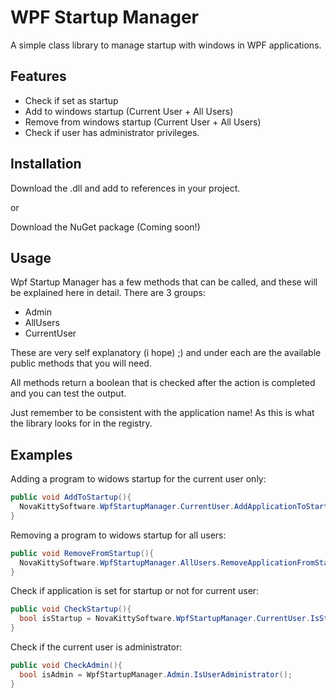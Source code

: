 # WPF Startup Manager
A simple class library to manage startup with windows in WPF applications.

## Features
- Check if set as startup
- Add to windows startup (Current User + All Users)
- Remove from windows startup (Current User + All Users)
- Check if user has administrator privileges.

## Installation
Download the .dll and add to references in your project.

or

Download the NuGet package (Coming soon!)

## Usage
Wpf Startup Manager has a few methods that can be called, and these will be explained here in detail.
There are 3 groups:
- Admin
- AllUsers
- CurrentUser

These are very self explanatory (i hope) ;)
and under each are the available public methods that you will need.

All methods return a boolean that is checked after the action is completed and you can test the output.

Just remember to be consistent with the application name!
As this is what the library looks for in the registry.

## Examples
Adding a program to widows startup for the current user only:
```C#
public void AddToStartup(){
  NovaKittySoftware.WpfStartupManager.CurrentUser.AddApplicationToStartup(MyAppName);
}
```
Removing a program to widows startup for all users:
```C#
public void RemoveFromStartup(){
  NovaKittySoftware.WpfStartupManager.AllUsers.RemoveApplicationFromStartup(MyAppName);
}
```

Check if application is set for startup or not for current user:
```C#
public void CheckStartup(){
  bool isStartup = NovaKittySoftware.WpfStartupManager.CurrentUser.IsStartup(MyAppName);
}
```

Check if the current user is administrator:
```C#
public void CheckAdmin(){
  bool isAdmin = WpfStartupManager.Admin.IsUserAdministrator();
}
```
